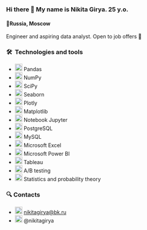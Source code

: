 ### Hi there 👋 My name is Nikita Girya. 25 y.o. 
#### 🚩Russia, Moscow
Engineer and aspiring data analyst. Open to job offers 💼

### 🛠  Technologies and tools

* <img src="https://encrypted-tbn0.gstatic.com/images?q=tbn:ANd9GcT01Ctpf3nRjz7b9l-om2h2llNA0jL4d_MVtXXXHVF5mWIn5nyMXLgzYscFGZdbhf_LN8M&usqp=CAU" height="20" />        Pandas
* <img src="https://cdn.icon-icons.com/icons2/2699/PNG/512/numpy_logo_icon_168071.png" height="20" /> NumPy
* <img src="https://numfocus.org/wp-content/uploads/2017/11/scipy-logo-300.png" height="20" /> SciPy
* <img src="https://user-images.githubusercontent.com/315810/92161415-9e357100-edfe-11ea-917d-f9e33fd60741.png" height="20" /> Seaborn
* <img src="https://avatars.githubusercontent.com/u/5997976?s=280&v=4" height="20" /> Plotly
* <img src="https://pbs.twimg.com/profile_images/1273414276661862400/t6pChQJv.png" height="20" /> Matplotlib
*  <img src="https://images-wixmp-ed30a86b8c4ca887773594c2.wixmp.com/i/cf746430-7c65-4f24-a55c-f274153c830b/dec7wfw-02e0ee65-f443-4321-acd5-d1f1ef6f081e.png" height="20" /> Notebook Jupyter
* <img src="https://cdn.icon-icons.com/icons2/2415/PNG/512/postgresql_plain_logo_icon_146389.png" height="20" /> PostgreSQL
* <img src="https://pngimg.com/uploads/mysql/mysql_PNG9.png" height="20" /> MySQL
* <img src="https://cdn.icon-icons.com/icons2/1381/PNG/512/msexcel_93695.png" height="20" /> Microsoft Excel
* <img src="https://static.wikia.nocookie.net/logopedia/images/8/8c/Kisspng-power-bi-business-intelligence-microsoft-azure-mic-office-365-d-nieuwe-cloud-omgeving-dynamics-on-5be7b365088c80.991032501541911397035.png/revision/latest/scale-to-width-down/1504?cb=20200213050332" height="20" /> Microsoft Power BI
* <img src="https://336118.selcdn.ru/Gutsy-Culebra/products/Tableau-Desktop-Logo.svg" height="20" /> Tableau
* <img src="https://cdn.icon-icons.com/icons2/928/PNG/512/a-b-testing_icon-icons.com_72217.png" height="20" /> A/B testing
* <img src="https://cdn.icon-icons.com/icons2/1804/PNG/512/iconfinder-504-math-formula-math-formula-education-4212910_114969.png" height="20" /> Statistics and probability theory

### 🔍 Contacts

* <img src="https://cdn.icon-icons.com/icons2/1154/PNG/512/1486564396-mail_81524.png" height="20" /> nikitagirya@bk.ru
* <img src="https://cdn.icon-icons.com/icons2/2429/PNG/512/telegram_logo_icon_147228.png" height="20" /> @nikitagirya

